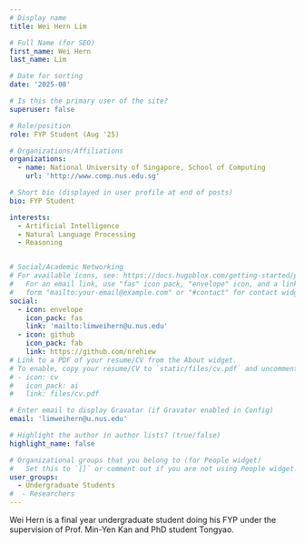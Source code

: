 ```yaml
---
# Display name
title: Wei Hern Lim

# Full Name (for SEO)
first_name: Wei Hern
last_name: Lim

# Date for sorting
date: '2025-08'

# Is this the primary user of the site?
superuser: false

# Role/position
role: FYP Student (Aug '25)

# Organizations/Affiliations
organizations:
  - name: National University of Singapore, School of Computing
    url: 'http://www.comp.nus.edu.sg'

# Short bio (displayed in user profile at end of posts)
bio: FYP Student

interests:
  - Artificial Intelligence 
  - Natural Language Processing
  - Reasoning


# Social/Academic Networking
# For available icons, see: https://docs.hugoblox.com/getting-started/page-builder/#icons
#   For an email link, use "fas" icon pack, "envelope" icon, and a link in the
#   form "mailto:your-email@example.com" or "#contact" for contact widget.
social:
  - icon: envelope
    icon_pack: fas
    link: 'mailto:limweihern@u.nus.edu'
  - icon: github
    icon_pack: fab
    link: https://github.com/nrehiew
# Link to a PDF of your resume/CV from the About widget.
# To enable, copy your resume/CV to `static/files/cv.pdf` and uncomment the lines below.
# - icon: cv
#   icon_pack: ai
#   link: files/cv.pdf

# Enter email to display Gravatar (if Gravatar enabled in Config)
email: 'limweihern@u.nus.edu'

# Highlight the author in author lists? (true/false)
highlight_name: false

# Organizational groups that you belong to (for People widget)
#   Set this to `[]` or comment out if you are not using People widget.
user_groups:
  - Undergraduate Students
#  - Researchers
---
```


Wei Hern is a final year undergraduate student doing his FYP under the supervision of Prof. Min-Yen Kan and PhD student Tongyao.
